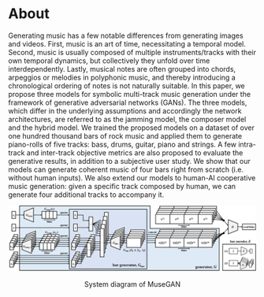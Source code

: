 About
=====

Generating music has a few notable differences from generating images and videos. First, music is an art of time, necessitating a temporal model. Second, music is usually composed of multiple instruments/tracks with their own temporal dynamics, but collectively they unfold over time interdependently. Lastly, musical notes are often grouped into chords, arpeggios or melodies in polyphonic music, and thereby introducing a chronological ordering of notes is not naturally suitable. In this paper, we propose three models for symbolic multi-track music generation under the framework of generative adversarial networks (GANs). The three models, which differ in the underlying assumptions and accordingly the network architectures, are referred to as the jamming model, the composer model and the hybrid model. We trained the proposed models on a dataset of over one hundred thousand bars of rock music and applied them to generate piano-rolls of five tracks: bass, drums, guitar, piano and strings. A few intra-track and inter-track objective metrics are also proposed to evaluate the generative results, in addition to a subjective user study. We show that our models can generate coherent music of four bars right from scratch (i.e. without human inputs). We also extend our models to human-AI cooperative music generation: given a specific track composed by human, we can generate four additional tracks to accompany it.

![musegan](figs/musegan.png)
<p align="center">System diagram of MuseGAN</p>

